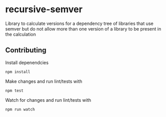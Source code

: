 # recursive-semver
Library to calculate versions for a dependency tree of libraries that use semver but do not allow more than one version of a library to be present in the calculation

## Contributing

Install depenendcies

```
npm install
```

Make changes and run lint/tests with

```
npm test
```

Watch for changes and run lint/tests with

```
npm run watch
```
